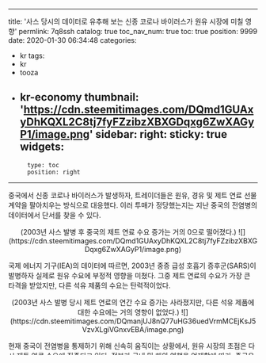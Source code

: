 
---
title: '사스 당시의 데이터로 유추해 보는 신종 코로나 바이러스가 원유 시장에 미칠 영향'
permlink: 7q8ssh
catalog: true
toc_nav_num: true
toc: true
position: 9999
date: 2020-01-30 06:34:48
categories:
- kr
tags:
- kr
- tooza
- kr-economy
thumbnail: 'https://cdn.steemitimages.com/DQmd1GUAxyDhKQXL2C8tj7fyFZzibzXBXGDqxg6ZwXAGyP1/image.png'
sidebar:
    right:
        sticky: true
widgets:
    -
        type: toc
        position: right
---


중국에서 신종 코로나 바이러스가 발생하자, 트레이더들은 원유, 경유 및 제트 연료 선물 계약을 팔아치우는 방식으로 대응했다. 이러 투매가 정당했는지는 지난 중국의 전염병의 데이터에서 단서를 찾을 수 있다. 
​
<center>
(2003년 사스 발병 후 중국의 제트 연료 수요 증가는 거의 0으로 떨어졌다.)
![](https://cdn.steemitimages.com/DQmd1GUAxyDhKQXL2C8tj7fyFZzibzXBXGDqxg6ZwXAGyP1/image.png)
</center>
 
국제 에너지 기구(IEA)의 데이터에 따르면, 2003년 중증 급성 호흡기 증후군(SARS)이 발병하자 실제로 원유 수요에 부정적 영향을 미쳤다. 그중 제트 연료의 수요가 가장 큰 타격을 받았지만, 다른 석유 제품의 수요는 탄력적이었다.
​
<center>
(2003년 사스 발병 당시 제트 연료의 연간 수요 증가는 사라졌지만, 
다른 석유 제품에 대한 수요에는 거의 영향이 없었다.)
![](https://cdn.steemitimages.com/DQmanjUJ8nQ77uHG36uedVrmMCEjKsJ5VzvXLgiVGnxvEBA/image.png)
</center>

현재 중국이 전염병을 통제하기 위해 신속히 움직이는 상황에서, 원유 시장의 초점은 다시 제트 연료 수요에 집중되고 있다. 정부가 국내 및 해외 여행을 억제함에 따라, 중국은 거의 멈춰있는 상태다. 따라서 항공 연료의 생산 판매에 따른 이윤폭이 거의 4년 만에 최저 수준으로 떨어졌다.

2003년으로 돌아가 보면, 이러한 우려가 타당함을 알 수 있다. 중국의 연간 제트 연료 소비량은 2002년 28% 증가했지만, SARS 발생한 해에는 단 1% 증가에 그쳤고, 일간 소비량은 약 34,000배럴을 기록했다. 2004년이 되자, 소비량은 24% 증가해, 다시 성장세를 회복했다.  

IEA 데이터에 따르면, 이 기간 이후 중국의 제트 연료 수요는 계속 증가했고, 2017년 일간 거의 70만 배럴로 6배나 많아졌다. 샌포드 C. 번스타인의 애널리스트들은 지난 화요일 보고서에서, 원유 시장에서 제트 연료의 비중은 현재 6.5%로 2003년 3.9%에서 크게 증가했다고 한다. ​

<center>
(2000년부터 2017년 동안 중국의 제트 연료 수요는 거의 6배나 증가했다.)  
![](https://cdn.steemitimages.com/DQmVT2UjujxyzskthffHLDnU7UsbXS5B3iVPHC6WxAZWH3P/image.png)
</<center>>​

바클레이스 캐피털에서는 올해 1분기 중국의 항공 교통량이 절반으로 줄어든다면, 전년 동기 대비 일간 수요가 30만 배럴 감소하게 된다고 한다.  

전염병이 항공 연료 시장에만 영향을 미치는 것은 아니다. 트레이더들이 주시하는 경유 수요의 두 가지 지표인 원유 대비 프리미엄과 수요/공급 지표 역시 무너졌다. 신종 코로나 바이러스가 예상보다 약한 소비를 더 악화시킬 것이란 우려 때문이었다. ICE 퓨처스 유럽의 데이터에 따르면, 월요일 정유사들의 경유 정제 마진이 배럴당 9.83달러로 거의 2년 만에 최저 수준을 기록했다고 한다.  

트레이더들이 과민 반응을 보이고 있는 걸까? 2003년 휘발유/경유 연료와 석유 화학제품의 원료인 나프타 수요는 당시의 연간 추세에 맞춰 각각 10% 및 12% 증가했다. 현재의 신종 코로나 바이러스는 월요일까지 5일 연속으로 유가를 하락시켰지만, 그 이후로 트레이더들이 중국의 질병 통제 노력을 인정하면서 상승으로 돌아섰다. 

중국의 제트 연료 수요에 직접적인 영향이 미치고 있는 반면, 이전 전염병 사례와 비교했을 때 원유 시장은 경제가 얼마나 크게 그리고 오래 중단될지에 따라 유가를 평가하는 모습이다. 

제트 연료에 대한 우려도 과도한 면이 있다고 보는 측도 있다. 그러면서 항공 연료 수요는 전년 동기 대비 5.6% 감소했지만, 3분기까지 강력한 회복세를 이룰 수 있다고 한다.  

중국의 상황은 빠르게 전개되고 있다. 이번 신종 코로나 바이러스가 사스와 비슷한 영향을 미치게 될지, 또는 5천만 인구의 도시를 폐쇄하는 등 중국 당국의 과감한 조치가 전염병을 통제할 수 있을지는 확실하지 않다. 

초기 대응이 이전보다 더 효과적이었다는 신호가 있지만, 중국 경제의 규모로 볼 때, 신종 코로나 바이러스가 세계 원유 시장에 더 큰 영향을 미칠 가능성도 배제할 수 없다. 

자료 출처: Bloomberg, "Oil Data From SARS Era Offers Clues to Impact of China Virus"

- - -

This page is synchronized from the post: ['사스 당시의 데이터로 유추해 보는 신종 코로나 바이러스가 원유 시장에 미칠 영향'](https://steemit.com/@pius.pius/7q8ssh)

